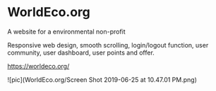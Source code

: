 # WorldEco.org
A website for a environmental non-profit

Responsive web design, smooth scrolling, login/logout function, user community, user dashboard, user points and offer.

https://worldeco.org/


![pic](WorldEco.org/Screen Shot 2019-06-25 at 10.47.01 PM.png)
